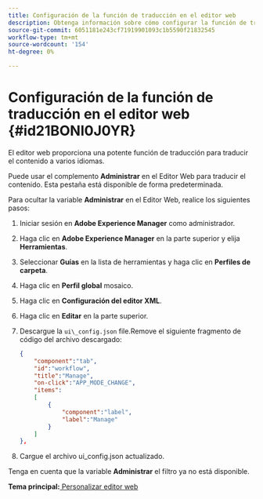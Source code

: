 ```yaml
---
title: Configuración de la función de traducción en el editor web
description: Obtenga información sobre cómo configurar la función de traducción en el editor web
source-git-commit: 6051181e243cf71919901093c1b5590f21832545
workflow-type: tm+mt
source-wordcount: '154'
ht-degree: 0%

---
```



# Configuración de la función de traducción en el editor web {#id21BONI0J0YR}

El editor web proporciona una potente función de traducción para traducir el contenido a varios idiomas.

Puede usar el complemento **Administrar** en el Editor Web para traducir el contenido. Esta pestaña está disponible de forma predeterminada.

Para ocultar la variable **Administrar** en el Editor Web, realice los siguientes pasos:

1. Iniciar sesión en **Adobe Experience Manager** como administrador.
1. Haga clic en **Adobe Experience Manager** en la parte superior y elija **Herramientas**.
1. Seleccionar **Guías** en la lista de herramientas y haga clic en **Perfiles de carpeta**.
1. Haga clic en **Perfil global** mosaico.
1. Haga clic en **Configuración del editor XML**.
1. Haga clic en **Editar** en la parte superior.
1. Descargue la `ui\_config.json` file.Remove el siguiente fragmento de código del archivo descargado:

   ```json
   {
       "component":"tab",
       "id":"workflow",
       "title":"Manage",
       "on-click":"APP_MODE_CHANGE",
       "items":
       [
           {
               "component":"label",
               "label":"Manage"
           }
       ]
   },
   ```

1. Cargue el archivo ui\_config.json actualizado.

Tenga en cuenta que la variable **Administrar** el filtro ya no está disponible.

**Tema principal:**[ Personalizar editor web](conf-web-editor.md)


